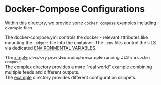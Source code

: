 # Docker-Compose Configurations
Within this directory, we provide some `docker compose` examples including example files.

The docker-compose.yml controls the docker - relevant attributes like mounting the `.edgerc` file into the container.
The `.env` files control the ULS via dedicated [ENVIRONMENTAL VARIABLES](../ARGUMENTS_ENV_VARS.md).

The [simple](simple/README.md) directory provides a simple example running ULS via `docker compose`  
The [complex](complex/README.md) directory provides a more "real world" example combining multiple feeds and different outputs.  
The [example](examples/README.md) directory provides different configuration snippets.
